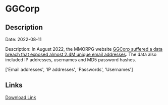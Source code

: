 # GGCorp

## Description

Date: 2022-08-11

Description:
In August 2022, the MMORPG website <a href="https://twitter.com/FalconFeedsio/status/1558362615067250688" target="_blank" rel="noopener">GGCorp suffered a data breach that exposed almost 2.4M unique email addresses</a>. The data also included IP addresses, usernames and MD5 password hashes.


['Email addresses', 'IP addresses', 'Passwords', 'Usernames']

## Links

[Download Link](https://link-to.net/1229997/768.9944703657837/dynamic/?r=Z2djb3JwLm1l)